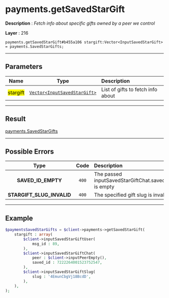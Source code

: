 # payments.getSavedStarGift

**Description** : *Fetch info about specific gifts owned by a peer we control*

**Layer** : 216

```tl
payments.getSavedStarGift#b455a106 stargift:Vector<InputSavedStarGift> = payments.SavedStarGifts;
```

---

## Parameters

| Name | Type | Description |
| :---: | :---: | :--- |
| <mark>stargift</mark> | [`Vector<InputSavedStarGift>`](type/InputSavedStarGift) | List of gifts to fetch info about |

---

## Result

[payments.SavedStarGifts](type/payments.SavedStarGifts)

---

## Possible Errors

| Type | Code | Description |
| :---: | :---: | :--- |
| **SAVED_ID_EMPTY** | `400` | The passed inputSavedStarGiftChat.saved_id is empty |
| **STARGIFT_SLUG_INVALID** | `400` | The specified gift slug is invalid |

---

## Example

```php
$paymentsSavedStarGifts = $client->payments->getSavedStarGift(
	stargift : array(
		$client->inputSavedStarGiftUser(
			msg_id : 89,
		),
		$client->inputSavedStarGiftChat(
			peer : $client->inputPeerEmpty(),
			saved_id : 7222264001523752547,
		),
		$client->inputSavedStarGiftSlug(
			slug : '4EmunCbgVj18BcdD',
		),
	),
);
```